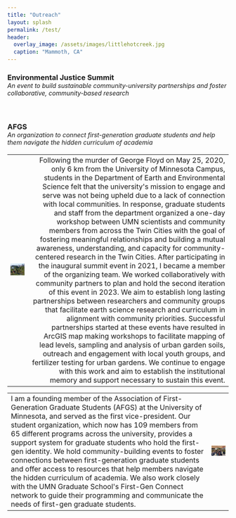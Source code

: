 ```yaml
---
title: "Outreach"
layout: splash
permalink: /test/
header:
  overlay_image: /assets/images/littlehotcreek.jpg
  caption: "Mammoth, CA"
---
```


<h3 style="padding-bottom: 0; margin-bottom: 0;">Environmental Justice Summit</h3>
<h4 style="font-weight:normal; padding-top:0; margin-top: 0;"><i>An event to build sustainable community-university partnerships and foster collaborative, community-based research</i></h4>

<table style="width:100%;">
<tbody>
  <tr>
    <td class="tg-0lax" style="text-align: left; width: 80%; width: auto;" ><img src="/assets/images/Rivoli_small.png" alt=""></td>
        <td class="tg-0lax" style="font-size: medium;text-align: right; width: auto; height:auto;" >Following the murder of George Floyd on May 25, 2020, only 6 km from the University of Minnesota Campus, students in the Department of Earth and Environmental Science felt that the university's mission to engage and serve was not being upheld due to a lack of connection with local communities. In response, graduate students and staff from the department organized a one-day workshop between UMN scientists and community members from across the Twin Cities with the goal of fostering meaningful relationships and building a mutual awareness, understanding, and capacity for community-centered research in the Twin Cities. After participating in the inaugural summit event in 2021, I became a member of the organizing team. We worked collaboratively with community partners to plan and hold the second iteration of this event in 2023. We aim to establish long lasting partnerships between researchers and community groups that facilitate earth science research and curriculum in alignment with community priorities. Successful partnerships started at these events have resulted in ArcGIS map making workshops to facilitate mapping of lead levels, sampling and analysis of urban garden soils, outreach and engagement with local youth groups, and fertilizer testing for urban gardens. We continue to engage with this work and aim to establish the institutional memory and support necessary to sustain this event.</td>
  </tr>
  
<br>

<h3 style="padding-bottom: 0; margin-bottom: 0;">AFGS</h3>
<h4 style="font-weight:normal; padding-top:0;margin-top: 0;"><i>An organization to connect first-generation graduate students and help them navigate the hidden curriculum of academia</i></h4>

<table style="width: 100%">
<tbody>
  <tr>
    <td class="tg-0lax" style="font-size: medium;text-align: left;">I am a founding member of the Association of First-Generation Graduate Students (AFGS) at the University of Minnesota, and served as the first vice-president. Our student organization, which now has 109 members from 65 different programs across the university, provides a support system for graduate students who hold the first-gen identity. We hold community-building events to foster connections between first-generation graduate students and offer access to resources that help members navigate the hidden curriculum of academia. We also work closely with the UMN Graduate School's First-Gen Connect network to guide their programming and communicate the needs of first-gen graduate students.</td>
    <td class="tg-0lax" style="text-align: left; width: 20%; width: auto;" ><img src="/assets/images/AFGS_Potluck.png" alt="" ></td>
  </tr>
